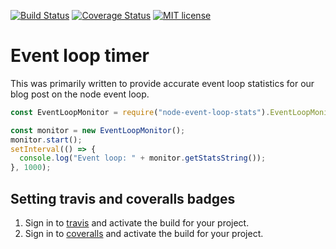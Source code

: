 [![Build Status](https://travis-ci.org/smyte/node-event-loop-stats.svg?branch=master)](https://travis-ci.org/smyte/node-event-loop-stats.svg?branch=master)
[![Coverage Status](https://coveralls.io/repos/github/smyte/node-event-loop-stats/badge.svg?branch=master)](https://coveralls.io/github/smyte/node-event-loop-stats?branch=master)
[![MIT license](http://img.shields.io/badge/license-MIT-brightgreen.svg)](http://opensource.org/licenses/MIT)

# Event loop timer

This was primarily written to provide accurate event loop statistics for our blog post on the node event loop.

```js
const EventLoopMonitor = require("node-event-loop-stats").EventLoopMonitor;

const monitor = new EventLoopMonitor();
monitor.start();
setInterval(() => {
  console.log("Event loop: " + monitor.getStatsString());
}, 1000);
```

## Setting travis and coveralls badges

1.  Sign in to [travis](https://travis-ci.org/) and activate the build for your project.
2.  Sign in to [coveralls](https://coveralls.io/) and activate the build for your project.
